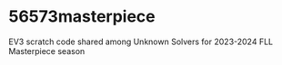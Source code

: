 # 56573masterpiece
EV3 scratch code shared among Unknown Solvers for 2023-2024 FLL Masterpiece season
